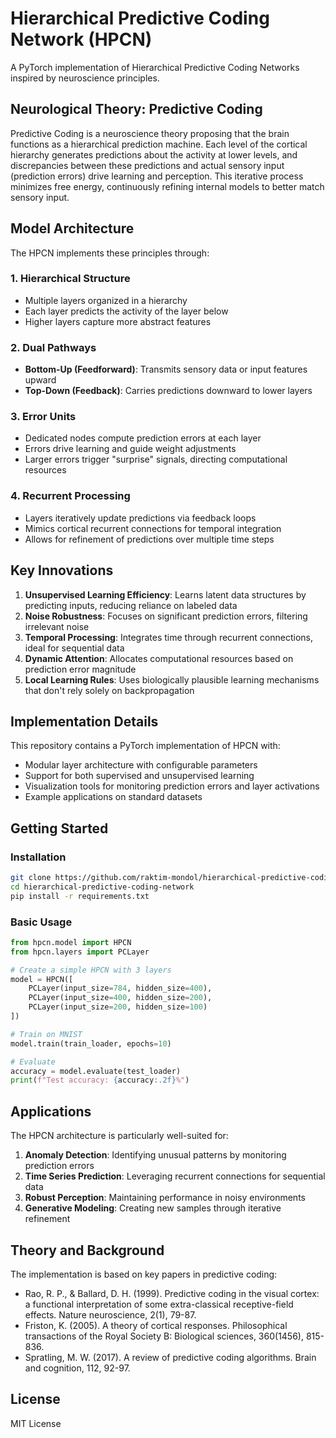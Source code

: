 # Hierarchical Predictive Coding Network (HPCN)

A PyTorch implementation of Hierarchical Predictive Coding Networks inspired by neuroscience principles.

## Neurological Theory: Predictive Coding

Predictive Coding is a neuroscience theory proposing that the brain functions as a hierarchical prediction machine. Each level of the cortical hierarchy generates predictions about the activity at lower levels, and discrepancies between these predictions and actual sensory input (prediction errors) drive learning and perception. This iterative process minimizes free energy, continuously refining internal models to better match sensory input.

## Model Architecture

The HPCN implements these principles through:

### 1. Hierarchical Structure
- Multiple layers organized in a hierarchy
- Each layer predicts the activity of the layer below
- Higher layers capture more abstract features

### 2. Dual Pathways
- **Bottom-Up (Feedforward)**: Transmits sensory data or input features upward
- **Top-Down (Feedback)**: Carries predictions downward to lower layers

### 3. Error Units
- Dedicated nodes compute prediction errors at each layer
- Errors drive learning and guide weight adjustments
- Larger errors trigger "surprise" signals, directing computational resources

### 4. Recurrent Processing
- Layers iteratively update predictions via feedback loops
- Mimics cortical recurrent connections for temporal integration
- Allows for refinement of predictions over multiple time steps

## Key Innovations

1. **Unsupervised Learning Efficiency**: Learns latent data structures by predicting inputs, reducing reliance on labeled data
2. **Noise Robustness**: Focuses on significant prediction errors, filtering irrelevant noise
3. **Temporal Processing**: Integrates time through recurrent connections, ideal for sequential data
4. **Dynamic Attention**: Allocates computational resources based on prediction error magnitude
5. **Local Learning Rules**: Uses biologically plausible learning mechanisms that don't rely solely on backpropagation

## Implementation Details

This repository contains a PyTorch implementation of HPCN with:

- Modular layer architecture with configurable parameters
- Support for both supervised and unsupervised learning
- Visualization tools for monitoring prediction errors and layer activations
- Example applications on standard datasets

## Getting Started

### Installation

```bash
git clone https://github.com/raktim-mondol/hierarchical-predictive-coding-network.git
cd hierarchical-predictive-coding-network
pip install -r requirements.txt
```

### Basic Usage

```python
from hpcn.model import HPCN
from hpcn.layers import PCLayer

# Create a simple HPCN with 3 layers
model = HPCN([
    PCLayer(input_size=784, hidden_size=400),
    PCLayer(input_size=400, hidden_size=200),
    PCLayer(input_size=200, hidden_size=100)
])

# Train on MNIST
model.train(train_loader, epochs=10)

# Evaluate
accuracy = model.evaluate(test_loader)
print(f"Test accuracy: {accuracy:.2f}%")
```

## Applications

The HPCN architecture is particularly well-suited for:

1. **Anomaly Detection**: Identifying unusual patterns by monitoring prediction errors
2. **Time Series Prediction**: Leveraging recurrent connections for sequential data
3. **Robust Perception**: Maintaining performance in noisy environments
4. **Generative Modeling**: Creating new samples through iterative refinement

## Theory and Background

The implementation is based on key papers in predictive coding:

- Rao, R. P., & Ballard, D. H. (1999). Predictive coding in the visual cortex: a functional interpretation of some extra-classical receptive-field effects. Nature neuroscience, 2(1), 79-87.
- Friston, K. (2005). A theory of cortical responses. Philosophical transactions of the Royal Society B: Biological sciences, 360(1456), 815-836.
- Spratling, M. W. (2017). A review of predictive coding algorithms. Brain and cognition, 112, 92-97.

## License

MIT License